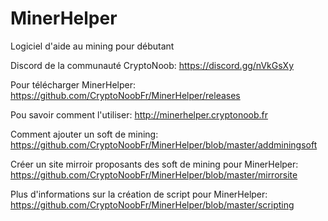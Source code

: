 # MinerHelper
Logiciel d'aide au mining pour débutant

Discord de la communauté CryptoNoob: https://discord.gg/nVkGsXy

Pour télécharger MinerHelper: https://github.com/CryptoNoobFr/MinerHelper/releases

Pou savoir comment l'utiliser: http://minerhelper.cryptonoob.fr

Comment ajouter un soft de mining: https://github.com/CryptoNoobFr/MinerHelper/blob/master/addminingsoft

Créer un site mirroir proposants des soft de mining pour MinerHelper: https://github.com/CryptoNoobFr/MinerHelper/blob/master/mirrorsite

Plus d'informations sur la création de script pour MinerHelper: https://github.com/CryptoNoobFr/MinerHelper/blob/master/scripting
